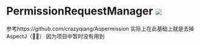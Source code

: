 # PermissionRequestManager  [![](https://jitpack.io/v/danieldaydan/PermissionRequestManager.svg)](https://jitpack.io/#danieldaydan/PermissionRequestManager)

参考https://github.com/crazyqiang/Aopermission
实际上在此基础上就是去掉AspectJ（🤦‍♀️） 因为项目中暂时没有用到
